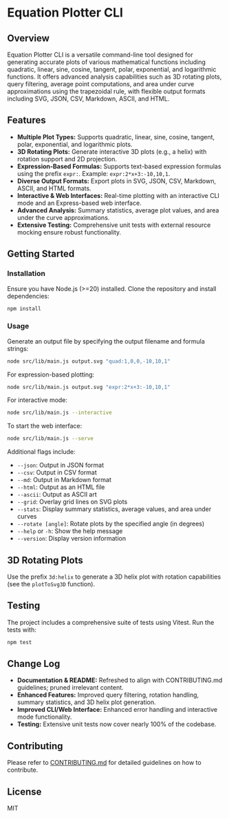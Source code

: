 # Equation Plotter CLI

## Overview

Equation Plotter CLI is a versatile command-line tool designed for generating accurate plots of various mathematical functions including quadratic, linear, sine, cosine, tangent, polar, exponential, and logarithmic functions. It offers advanced analysis capabilities such as 3D rotating plots, query filtering, average point computations, and area under curve approximations using the trapezoidal rule, with flexible output formats including SVG, JSON, CSV, Markdown, ASCII, and HTML.

## Features

- **Multiple Plot Types:** Supports quadratic, linear, sine, cosine, tangent, polar, exponential, and logarithmic plots.
- **3D Rotating Plots:** Generate interactive 3D plots (e.g., a helix) with rotation support and 2D projection.
- **Expression-Based Formulas:** Supports text-based expression formulas using the prefix `expr:`. Example: `expr:2*x+3:-10,10,1`.
- **Diverse Output Formats:** Export plots in SVG, JSON, CSV, Markdown, ASCII, and HTML formats.
- **Interactive & Web Interfaces:** Real-time plotting with an interactive CLI mode and an Express-based web interface.
- **Advanced Analysis:** Summary statistics, average plot values, and area under the curve approximations.
- **Extensive Testing:** Comprehensive unit tests with external resource mocking ensure robust functionality.

## Getting Started

### Installation

Ensure you have Node.js (>=20) installed. Clone the repository and install dependencies:

```bash
npm install
```

### Usage

Generate an output file by specifying the output filename and formula strings:

```bash
node src/lib/main.js output.svg "quad:1,0,0,-10,10,1"
```

For expression-based plotting:

```bash
node src/lib/main.js output.svg "expr:2*x+3:-10,10,1"
```

For interactive mode:

```bash
node src/lib/main.js --interactive
```

To start the web interface:

```bash
node src/lib/main.js --serve
```

Additional flags include:

- `--json`: Output in JSON format
- `--csv`: Output in CSV format
- `--md`: Output in Markdown format
- `--html`: Output as an HTML file
- `--ascii`: Output as ASCII art
- `--grid`: Overlay grid lines on SVG plots
- `--stats`: Display summary statistics, average values, and area under curves
- `--rotate [angle]`: Rotate plots by the specified angle (in degrees)
- `--help` or `-h`: Show the help message
- `--version`: Display version information

## 3D Rotating Plots

Use the prefix `3d:helix` to generate a 3D helix plot with rotation capabilities (see the `plotToSvg3D` function).

## Testing

The project includes a comprehensive suite of tests using Vitest. Run the tests with:

```bash
npm test
```

## Change Log

- **Documentation & README:** Refreshed to align with CONTRIBUTING.md guidelines; pruned irrelevant content.
- **Enhanced Features:** Improved query filtering, rotation handling, summary statistics, and 3D helix plot generation.
- **Improved CLI/Web Interface:** Enhanced error handling and interactive mode functionality.
- **Testing:** Extensive unit tests now cover nearly 100% of the codebase.

## Contributing

Please refer to [CONTRIBUTING.md](CONTRIBUTING.md) for detailed guidelines on how to contribute.

## License

MIT
